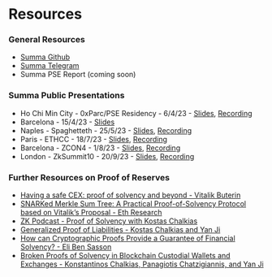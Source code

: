 # Resources

### General Resources <a href="#general-resources" id="general-resources"></a>

* [Summa Github](https://github.com/summa-dev)
* [Summa Telegram](https://t.me/summazk)
* Summa PSE Report (coming soon)

### Summa Public Presentations

* Ho Chi Min City - 0xParc/PSE Residency - 6/4/23 - [Slides](https://docs.google.com/presentation/d/1RidLMZTsAY0i0ENZYasL1LfsLngataGIGxaIJCqgGng/edit?usp=sharing), [Recording](https://youtu.be/F-Q31AwuTCU)
* Barcelona - 15/4/23 - [Slides](https://docs.google.com/presentation/d/1Qop5xDCThW5eIB\_tY9Nd\_5FwDn5DKSJj75nv3nwUaWU/edit?usp=sharing)
* Naples - Spaghetteth - 25/5/23 - [Slides](https://docs.google.com/presentation/d/1zJz412Ca0rkTuVg8jy3OBvZGOsxYL0EZXhYfBUK2vwo/edit?usp=sharing), [Recording](https://youtu.be/gdGqGC31\_yU)
* Paris - ETHCC - 18/7/23 - [Slides](https://docs.google.com/presentation/d/1wpb9Up64Q61odrZ3ujTNGv3w\_1hANJq5uGP5wdZaRfw/edit?usp=sharing), [Recording](https://www.youtube.com/live/cG-Y4-6kp68?feature=share)
* Barcelona - ZCON4 - 1/8/23 - [Slides](https://docs.google.com/presentation/d/1dmQhlFnrbrijYTRxCVDj6aKFvAVUZsdQ7NK0Mr9kcW0/edit?usp=sharing), [Recording](https://youtu.be/P7w6LWXkwns)
* London - ZkSummit10 - 20/9/23 - [Slides](https://docs.google.com/presentation/d/13nkL63oNacV\_uNr0HQo3nrhvDRDCrFK\_b\_9HlhQCB2A/edit?usp=sharing), [Recording](https://www.youtube.com/watch?v=sRAA1RYYHEs)

### Further Resources on Proof of Reserves

* [Having a safe CEX: proof of solvency and beyond - Vitalik Buterin](https://vitalik.ca/general/2022/11/19/proof\_of\_solvency.html)
* [SNARKed Merkle Sum Tree: A Practical Proof-of-Solvency Protocol based on Vitalik’s Proposal - Eth Research](https://ethresear.ch/t/snarked-merkle-sum-tree-a-practical-proof-of-solvency-protocol-based-on-vitaliks-proposal/14405)
* [ZK Podcast - Proof of Solvency with Kostas Chalkias](https://zeroknowledge.fm/257-2/)
* [Generalized Proof of Liabilities - Kostas Chalkias and Yan Ji](https://eprint.iacr.org/2021/1350.pdf)
* [How can Cryptographic Proofs Provide a Guarantee of Financial Solvency? - Eli Ben Sasson](https://www.coincenter.org/how-can-cryptographic-proofs-provide-a-guarantee-of-financial-solvency/)
* [Broken Proofs of Solvency in Blockchain Custodial Wallets and Exchanges - Konstantinos Chalkias, Panagiotis Chatzigiannis, and Yan Ji](https://eprint.iacr.org/2022/043)
